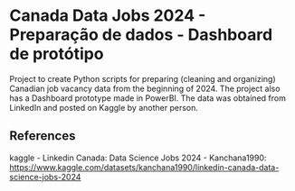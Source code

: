 # Canada Data Jobs 2024 - Preparação de dados - Dashboard de protótipo

Project to create Python scripts for preparing (cleaning and organizing) Canadian job vacancy data 
from the beginning of 2024. 
The project also has a Dashboard prototype made in PowerBI. 
The data was obtained from LinkedIn and posted on Kaggle by another person.


## References
kaggle - Linkedin Canada: Data Science Jobs 2024 - Kanchana1990: 
https://www.kaggle.com/datasets/kanchana1990/linkedin-canada-data-science-jobs-2024